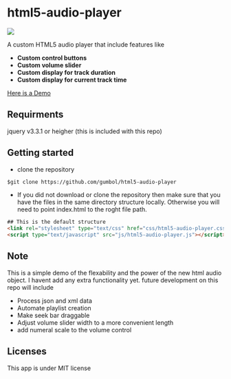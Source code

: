 # html5-audio-player
 <img src="https://img.shields.io/badge/License-MIT-blue.svg">
  
A custom HTML5 audio player that include features like 

- **Custom control buttons**
- **Custom volume slider**
- **Custom display for track duration**
- **Custom display for current track time**

[Here is a Demo](https://html5-audio-player.herokuapp.com)

## Requirments
jquery v3.3.1 or heigher (this is included with this repo)


## Getting started
* clone the repository
```html
$git clone https://github.com/gumbol/html5-audio-player
```

* If you did not download or clone the repository then make sure that you have the files in the same directory structure locally. Otherwise you will need to point index.html to the roght file path.

```html
## This is the default structure
<link rel="stylesheet" type="text/css" href="css/html5-audio-player.css">
<script type="text/javascript" src="js/html5-audio-player.js"></script>
```
## Note
This is a simple demo of the flexability and the power of the new html audio object. I havent add any extra functionality yet.
future development on this repo will include
* Process json and xml data
* Automate playlist creation
* Make seek bar draggable
* Adjust volume slider width to a more convenient length
* add numeral scale to the volume control


## Licenses
This app is under MIT license
